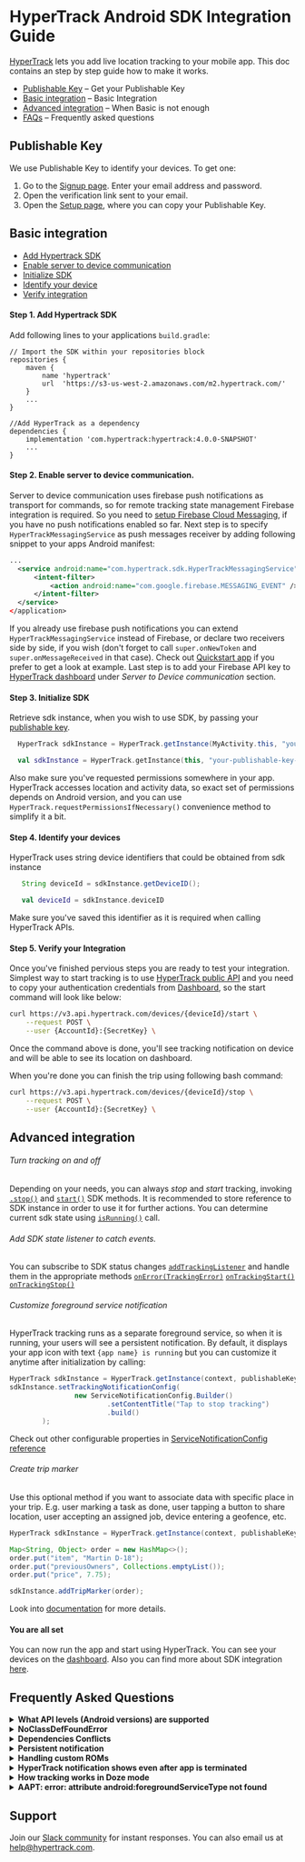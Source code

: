 
# HyperTrack Android SDK Integration Guide

[HyperTrack](https://www.hypertrack.com) lets you add live location tracking to your mobile app. This doc contains an step by step guide how to make it works.

* [Publishable Key](#publishable-key) – Get your Publishable Key
* [Basic integration](#basic-integration) – Basic Integration
* [Advanced integration](#advanced-integration) – When Basic is not enough
* [FAQs](#frequently-asked-questions) – Frequently asked questions

## Publishable Key

We use Publishable Key to identify your devices. To get one:
1. Go to the [Signup page](https://dashboard.hypertrack.com/signup). Enter your email address and password.
2. Open the verification link sent to your email.
3. Open the [Setup page](https://dashboard.hypertrack.com/setup), where you can copy your Publishable Key.


## Basic integration

 - [Add Hypertrack SDK](#step-1-add-hypertrack-sdk)
 - [Enable server to device communication](#step-2-enable-server-to-device-communication)
 - [Initialize SDK](#step-3-initialize-sdk)
 - [Identify your device](#step-4-identify-your-devices)
 - [Verify integration](#step-5-verify-your-integration)

#### Step 1. Add Hypertrack SDK
Add following lines to your applications `build.gradle`:
```
// Import the SDK within your repositories block
repositories {
    maven {
        name 'hypertrack'
        url  'https://s3-us-west-2.amazonaws.com/m2.hypertrack.com/'
    }
    ...
}

//Add HyperTrack as a dependency
dependencies {
    implementation 'com.hypertrack:hypertrack:4.0.0-SNAPSHOT'
    ...
}
```

#### Step 2. Enable server to device communication.
Server to device communication uses firebase push notifications as transport for commands, so for remote tracking state management Firebase integration is required. So you need to [setup Firebase Cloud Messaging](https://firebase.google.com/docs/android/setup), if you have no push notifications enabled so far. Next step is to specify `HyperTrackMessagingService` as push messages receiver by adding following snippet to your apps Android manifest:
```xml
...
  <service android:name="com.hypertrack.sdk.HyperTrackMessagingService" android:exported="false">
      <intent-filter>
          <action android:name="com.google.firebase.MESSAGING_EVENT" />
      </intent-filter>
  </service>
</application>
```
If you already use firebase push notifications you can extend `HyperTrackMessagingService` instead of Firebase, or declare two receivers side by side, if you wish (don't forget to call `super.onNewToken` and `super.onMessageReceived` in that case).
Check out [Quickstart app](https://github.com/hypertrack/quickstart-android/) if you prefer to get a look at example.
Last step is to add your Firebase API key to [HyperTrack dashboard](https://dashboard.hypertrack.com/setup) under *Server to Device communication* section.

#### Step 3. Initialize SDK
Retrieve sdk instance, when you wish to use SDK, by passing your [publishable key]().
```java
  HyperTrack sdkInstance = HyperTrack.getInstance(MyActivity.this, "your-publishable-key-here");
```
```kotlin
  val sdkInstance = HyperTrack.getInstance(this, "your-publishable-key-here")
```
Also make sure you've requested permissions somewhere in your app. HyperTrack accesses location and activity data, so exact set of permissions depends on Android version, and you can use `HyperTrack.requestPermissionsIfNecessary()` convenience method to simplify it a bit.

#### Step 4. Identify your devices

HyperTrack uses string device identifiers that could be obtained from sdk instance
```java
   String deviceId = sdkInstance.getDeviceID();
```
```kotlin
   val deviceId = sdkInstance.deviceID
```

Make sure you've saved this identifier as it is required when calling HyperTrack APIs.

#### Step 5. Verify your Integration

Once you've finished pervious steps you are ready to test your integration.
Simplest way to start tracking is to use [HyperTrack public API](https://docs.hypertrack.com/#references-apis-devices-post-devices-device_id-start) and you need to copy your authentication credentials from [Dashboard](https://dashboard.hypertrack.com/setup), so the start command will look like below:
```bash
curl https://v3.api.hypertrack.com/devices/{deviceId}/start \
    --request POST \
    --user {AccountId}:{SecretKey} \
```

Once the command above is done, you'll see tracking notification on device and will be able to see its location on dashboard.

When you're done you can finish the trip using following bash command:
```bash
curl https://v3.api.hypertrack.com/devices/{deviceId}/stop \
    --request POST \
    --user {AccountId}:{SecretKey} \
```



## Advanced integration

###### Turn tracking on and off
Depending on your needs, you can always _stop_ and _start_ tracking, invoking [`.stop()`](https://hypertrack.github.io/sdk-android-hidden/javadoc/4.0.0-SNAPSHOT/com/hypertrack/sdk/HyperTrack.html#stop--) and [`start()`](https://hypertrack.github.io/sdk-android-hidden/javadoc/4.0.0-SNAPSHOT/com/hypertrack/sdk/HyperTrack.html#start--) SDK methods.
It is recommended to store reference to SDK instance in order to use it for further actions. You can determine current sdk state using [`isRunning()`](https://hypertrack.github.io/sdk-android-hidden/javadoc/4.0.0-SNAPSHOT/com/hypertrack/sdk/HyperTrack.html#isRunning--) call.

###### Add SDK state listener to catch events.
You can subscribe to SDK status changes [`addTrackingListener`](https://hypertrack.github.io/sdk-android-hidden/javadoc/4.0.0-SNAPSHOT/com/hypertrack/sdk/HyperTrack.html#addTrackingListener-com.hypertrack.sdk.TrackingStateObserver.OnTrackingStateChangeListener-) and handle them in the appropriate methods [`onError(TrackingError)`](https://hypertrack.github.io/sdk-android-hidden/javadoc/4.0.0-SNAPSHOT/com/hypertrack/sdk/TrackingStateObserver.OnTrackingStateChangeListener.html#onError-com.hypertrack.sdk.TrackingError-) [`onTrackingStart()`](https://hypertrack.github.io/sdk-android-hidden/javadoc/4.0.0-SNAPSHOT/com/hypertrack/sdk/TrackingStateObserver.OnTrackingStateChangeListener.html#onTrackingStart--) [`onTrackingStop()`](https://hypertrack.github.io/sdk-android-hidden/javadoc/4.0.0-SNAPSHOT/com/hypertrack/sdk/TrackingStateObserver.OnTrackingStateChangeListener.html#onTrackingStop--)

###### Customize foreground service notification
HyperTrack tracking runs as a separate foreground service, so when it is running, your users will see a persistent notification. By default, it displays your app icon with text `{app name} is running` but you can customize it anytime after initialization by calling:
```java
HyperTrack sdkInstance = HyperTrack.getInstance(context, publishableKey);
sdkInstance.setTrackingNotificationConfig(
                new ServiceNotificationConfig.Builder()
                        .setContentTitle("Tap to stop tracking")
                        .build()
        );
```
Check out other configurable properties in [ServiceNotificationConfig reference](https://hypertrack.github.io/sdk-android-hidden/javadoc/4.0.0-SNAPSHOT/com/hypertrack/sdk/ServiceNotificationConfig.html)

###### Create trip marker
Use this optional method if you want to associate data with specific place in your trip. E.g. user marking a task as done, user tapping a button to share location, user accepting an assigned job, device entering a geofence, etc.
```java
HyperTrack sdkInstance = HyperTrack.getInstance(context, publishableKey);

Map<String, Object> order = new HashMap<>();
order.put("item", "Martin D-18");
order.put("previousOwners", Collections.emptyList());
order.put("price", 7.75);

sdkInstance.addTripMarker(order);
```

Look into [documentation](https://hypertrack.github.io/sdk-android-hidden/javadoc/4.0.0-SNAPSHOT/com/hypertrack/sdk/HyperTrack.html) for more details.

#### You are all set

You can now run the app and start using HyperTrack. You can see your devices on the [dashboard](#dashboard).
Also you can find more about SDK integration [here](https://github.com/hypertrack/live-app-android).

## Frequently Asked Questions
<details><summary><b id="faq-supported-api-levels">What API levels (Android versions) are supported</b></summary>
Currently we do support all of the Android versions starting from API 19 (Android 4.4 Kit Kat).
<p/>
</details>

<details><summary><b id="faq-no-class-def-found">NoClassDefFoundError</b></summary>

I've added SDK and my app started failing with message like `Fatal Exception: java.lang.NoClassDefFoundError`.
The reason of it, is that on Android API level 19 and below you cannot have more than 65536 methods in your app (including libraries methods). Please, check [this Stackoverflow](https://stackoverflow.com/questions/34997835/fatal-exception-java-lang-noclassdeffounderror-when-calling-static-method-in-an) answer for solutions.
<p/>
</details>

<details><summary><b id="faq-dependencies-conflict">Dependencies Conflicts</b></summary>
SDK dependencies graph looks like below:

````
+--- com.android.volley:volley:1.1.0<br/>
+--- com.google.code.gson:gson:2.8.5<br/>
+--- org.greenrobot:eventbus:3.1.1<br/>
+--- com.parse.bolts:bolts-tasks:1.4.0<br/>
+--- net.grandcentrix.tray:tray:0.12.0<br/>
|    \--- com.android.support:support-annotations:23.0.1 -> 28.0.0<br/>
+--- com.google.android.gms:play-services-location:16.0.0<br/>
|    +--- com.google.android.gms:play-services-base:16.0.1<br/>
|    |    +--- com.google.android.gms:play-services-basement:16.0.1<br/>
|    |    |    \--- com.android.support:support-v4:26.1.0<br/>
|    |    |         +--- com.android.support:support-compat:26.1.0<br/>
|    |    |         |    +--- com.android.support:support-annotations:26.1.0 -> 28.0.0<br/>
|    |    |         |    \--- android.arch.lifecycle:runtime:1.0.0<br/>
|    |    |         |         +--- android.arch.lifecycle:common:1.0.0<br/>
|    |    |         |         \--- android.arch.core:common:1.0.0<br/>
|    |    |         +--- com.android.support:support-media-compat:26.1.0<br/>
|    |    |         |    +--- com.android.support:support-annotations:26.1.0 -> 28.0.0<br/>
|    |    |         |    \--- com.android.support:support-compat:26.1.0 (*)<br/>
|    |    |         +--- com.android.support:support-core-utils:26.1.0<br/>
|    |    |         |    +--- com.android.support:support-annotations:26.1.0 -> 28.0.0<br/>
|    |    |         |    \--- com.android.support:support-compat:26.1.0 (*)<br/>
|    |    |         +--- com.android.support:support-core-ui:26.1.0<br/>
|    |    |         |    +--- com.android.support:support-annotations:26.1.0 -> 28.0.0<br/>
|    |    |         |    \--- com.android.support:support-compat:26.1.0 (*)<br/>
|    |    |         \--- com.android.support:support-fragment:26.1.0<br/>
|    |    |              +--- com.android.support:support-compat:26.1.0 (*)<br/>
|    |    |              +--- com.android.support:support-core-ui:26.1.0 (*)<br/>
|    |    |              \--- com.android.support:support-core-utils:26.1.0 (*)<br/>
|    |    \--- com.google.android.gms:play-services-tasks:16.0.1<br/>
|    |         \--- com.google.android.gms:play-services-basement:16.0.1 (*)<br/>
|    +--- com.google.android.gms:play-services-basement:16.0.1 (*)<br/>
|    +--- com.google.android.gms:play-services-places-placereport:16.0.0<br/>
|    |    \--- com.google.android.gms:play-services-basement:16.0.1 (*)<br/>
|    \--- com.google.android.gms:play-services-tasks:16.0.1 (*)<br/>
\--- com.android.support:support-annotations:28.0.0<br/>
````

Common problem here is depending on different versions of `com.android.support` library components. You can explicitly specify required version by adding it as a dependency in your app's `build.gradle`, e.g.:

````groovy
implementation `com.android.support:support-v4:28.0.0`
````

That will take precedence over SDK version and you'll have one version of support library on your classpath.
<p/>
</details>

<details><summary><b id="faq-persistent-notification">Persistent notification</b></summary>

HyperTrack SDK, by default, runs as a foreground service. This is to ensure that the location tracking works reliably even when your app is minimized. A foreground service is a service that the user is actively aware of and isn't a candidate for the system to kill when low on memory.
Android mandates that a foreground service provides a persistent notification in the status bar. This means that the notification cannot be dismissed by the user.

![persistent-notification](https://user-images.githubusercontent.com/10487613/54007190-6ec47c00-4115-11e9-9743-332befbcf8f5.png)
<p/>
</details>

<details><summary><b id="faq-handling-custom-roms">Handling custom ROMs</b></summary>

Smartphones are getting more and more powerful, but the battery capacity is lagging behind. Device manufactures are always trying to squeeze some battery saving features into the firmware with each new Android release. Manufactures like Xiaomi, Huawei and OnePlus have their own battery savers that kills the services running in the background.
To avoid OS killing the service, users of your app need to override the automatic battery management and set it manual. To inform your users and direct them to the right setting page, you may add the following code in your app. This would intent out your user to the right settings page on the device.

````java
try {
  Intent intent = new Intent();
  String manufacturer = android.os.Build.MANUFACTURER;
  if ("xiaomi".equalsIgnoreCase(manufacturer)) {
    intent.setComponent(new ComponentName("com.miui.securitycenter", "com.miui.permcenter.autostart.AutoStartManagementActivity"));
  }
  else if ("oppo".equalsIgnoreCase(manufacturer)) {
    intent.setComponent(new ComponentName("com.coloros.safecenter", "com.coloros.safecenter.permission.startup.StartupAppListActivity"));
  }
  else if ("vivo".equalsIgnoreCase(manufacturer)) {
    intent.setComponent(new ComponentName("com.vivo.permissionmanager", "com.vivo.permissionmanager.activity.BgStartUpManagerActivity"));
  }

  List<ResolveInfo> list = context.getPackageManager().queryIntentActivities(intent, PackageManager.MATCH_DEFAULT_ONLY);
  if  (list.size() > 0) {
    context.startActivity(intent);
  }
}
catch (Exception e) {
  Crashlytics.logException(e);
}
````

You may also try out open source libraries like [AutoStarter](https://github.com/judemanutd/AutoStarter).

Some manufacturers don't allow to whitelist apps programmatically. In that case the only way to achieve service reliability is manual setup. E.g. for Oxygen OS (OnePlus) you need to select *Lock* menu item from app options button in _Recent Apps_ view:

![one-plus-example](https://user-images.githubusercontent.com/10487613/58070846-388a8a80-7ba3-11e9-8b4f-11e39d26382b.png)
<p/>
</details>

<details><summary><b id="faq-persistent-notification">HyperTrack notification shows even after app is terminated</b></summary>

The HyperTrack service runs as a separate component and it is still running when the app that started it is terminated. That is why you can observe that notification. When you tracking is stopped, the notification goes away.
<p/>
</details>

<details><summary><b id="faq-doze-mode">How tracking works in Doze mode</b></summary>

Doze mode requires device [to be stationary](https://developer.android.com/training/monitoring-device-state/doze-standby.html#understand_doze), so before OS starts imposing power management restrictions, exact device location is obtained. When device starts moving, Android leaves Doze mode and works regularly, so no special handling of Doze mode required with respect to location tracking.
<p/>
</details>

<details><summary><b id="faq-aapt-error-foreground-service-type">AAPT: error: attribute android:foregroundServiceType not found</b></summary>

If build fails with error like `AAPT: error: attribute android:foregroundServiceType not found` that means that you're targeting your app for Android P or earlier. Starting from Android 10 Google imposes additional restrictions on services, that access location data while phone screen is turned off. Possible workaround here is to remove declared service property by adding following element to your app's manifest
```xml
<manifest xmlns:android="http://schemas.android.com/apk/res/android"
  package="com.hypertrack.quickstart"
  xmlns:tools="http://schemas.android.com/tools">
  ...
  <application>
    ...
    <service android:name="com.hypertrack.sdk.service.HyperTrackSDKService"
      tools:remove="android:foregroundServiceType" />
```

Although you'll be able to avoid targeting API 29, but tracking service won't work properly on Android Q devices with screen been turned off or locked.
<p/>
</details>

## Support
Join our [Slack community](https://join.slack.com/t/hypertracksupport/shared_invite/enQtNDA0MDYxMzY1MDMxLTdmNDQ1ZDA1MTQxOTU2NTgwZTNiMzUyZDk0OThlMmJkNmE0ZGI2NGY2ZGRhYjY0Yzc0NTJlZWY2ZmE5ZTA2NjI) for instant responses. You can also email us at help@hypertrack.com.
